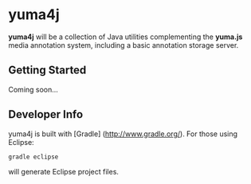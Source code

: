 # yuma4j

__yuma4j__ will be a collection of Java utilities complementing the __yuma.js__ media annotation system,
including a basic annotation storage server.

## Getting Started

Coming soon...

## Developer Info

yuma4j is built with [Gradle] (http://www.gradle.org/). For those using Eclipse:

``gradle eclipse``

will generate Eclipse project files. 
